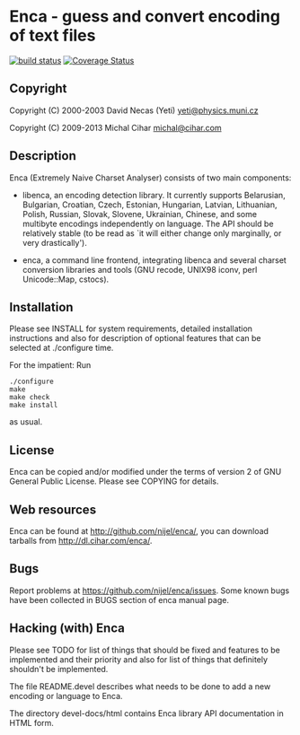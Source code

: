 # Enca - guess and convert encoding of text files

[![build status](https://secure.travis-ci.org/nijel/enca.png)](https://travis-ci.org/nijel/enca)
[![Coverage Status](https://coveralls.io/repos/nijel/enca/badge.png?branch=master)](https://coveralls.io/r/nijel/enca?branch=master)

## Copyright 

Copyright (C) 2000-2003 David Necas (Yeti) <yeti@physics.muni.cz>

Copyright (C) 2009-2013 Michal Cihar <michal@cihar.com>

## Description

Enca (Extremely Naive Charset Analyser) consists of two main components:

  * libenca, an encoding detection library.  It currently supports
    Belarusian, Bulgarian, Croatian, Czech, Estonian, Hungarian, Latvian,
    Lithuanian, Polish, Russian, Slovak, Slovene, Ukrainian, Chinese, and
    some multibyte encodings independently on language.  The API should be
    relatively stable (to be read as `it will either change only
    marginally, or very drastically').

  * enca, a command line frontend, integrating libenca and several
    charset conversion libraries and tools (GNU recode, UNIX98 iconv,
    perl Unicode::Map, cstocs).


## Installation

Please see INSTALL for system requirements, detailed installation
instructions and also for description of optional features that can
be selected at ./configure time.

For the impatient: Run

    ./configure
    make
    make check
    make install

as usual.


## License

Enca can be copied and/or modified under the terms of version 2 of
GNU General Public License.  Please see COPYING for details.


## Web resources

Enca can be found at http://github.com/nijel/enca/, you can download 
tarballs from http://dl.cihar.com/enca/.


## Bugs

Report problems at <https://github.com/nijel/enca/issues>. Some known bugs have
been collected in BUGS section of enca manual page.


## Hacking (with) Enca

Please see TODO for list of things that should be fixed and features to
be implemented and their priority and also for list of things that
definitely shouldn't be implemented.

The file README.devel describes what needs to be done to add a new
encoding or language to Enca.

The directory devel-docs/html contains Enca library API documentation in
HTML form.
